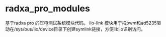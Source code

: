 # radxa_pro_modules
基于radxa pro 的压电测试系统模块代码。
iio-link 模块用于把pwm和ad5235驱动在/sys/bus/iio/device目录下创建symlink链接，方便libiio识别访问。
